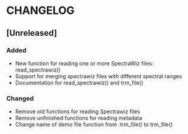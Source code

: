# CHANGELOG
## [Unreleased]
### Added
- New function for reading one or more SpectraWiz files: read_spectrawiz()
- Support for merging spectrawiz files with different spectral ranges
- Documentation for read_spectrawiz() and trm_file()
### Changed
- Remove old functions for reading Spectrawiz files
- Remove unfinished functions for reading metadata
- Change name of demo file function from .trm_file() to trm_file()
